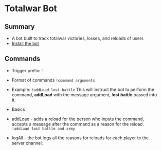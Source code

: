 # Totalwar Bot
## Summary
 - A bot built to track totalwar victories, losses, and reloads of users
 - [Install the bot](https://discordapp.com/oauth2/authorize?client_id=737484767100141730&scope=bot)

## Commands
 - Trigger prefix: !
 - Format of commands `!command arguments`
 - Example: `!addLoad lost battle` This will instruct the bot to perform the command, **addLoad** with the message argument, **lost battle** passed into it.
 
 - Basics
  - addLoad - adds a reload for the person who inputs the command, accepts a message after the command as a reason for the reload.
    `!addLoad lost battle and army`
  - logAll - the bot logs all the reasons for reloads for each player to the server channel.
  
